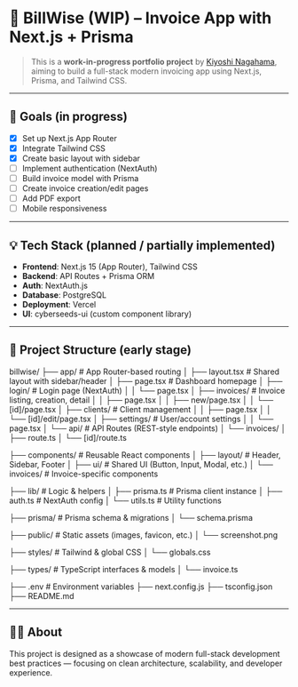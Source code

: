 # 🚧 BillWise (WIP) – Invoice App with Next.js + Prisma

> This is a **work-in-progress portfolio project** by [Kiyoshi Nagahama](https://www.linkedin.com/in/kiyoshi-nagahama/), aiming to build a full-stack modern invoicing app using Next.js, Prisma, and Tailwind CSS.

---

## 🔧 Goals (in progress)

- [x] Set up Next.js App Router
- [x] Integrate Tailwind CSS
- [x] Create basic layout with sidebar
- [ ] Implement authentication (NextAuth)
- [ ] Build invoice model with Prisma
- [ ] Create invoice creation/edit pages
- [ ] Add PDF export
- [ ] Mobile responsiveness

---

## 💡 Tech Stack (planned / partially implemented)

- **Frontend**: Next.js 15 (App Router), Tailwind CSS
- **Backend**: API Routes + Prisma ORM
- **Auth**: NextAuth.js
- **Database**: PostgreSQL
- **Deployment**: Vercel
- **UI**: cyberseeds-ui (custom component library)

---

## 🧪 Project Structure (early stage)

billwise/
├── app/ # App Router-based routing
│ ├── layout.tsx # Shared layout with sidebar/header
│ ├── page.tsx # Dashboard homepage
│ ├── login/ # Login page (NextAuth)
│ │ └── page.tsx
│ ├── invoices/ # Invoice listing, creation, detail
│ │ ├── page.tsx
│ │ ├── new/page.tsx
│ │ └── [id]/page.tsx
│ ├── clients/ # Client management
│ │ ├── page.tsx
│ │ └── [id]/edit/page.tsx
│ ├── settings/ # User/account settings
│ │ └── page.tsx
│ └── api/ # API Routes (REST-style endpoints)
│ └── invoices/
│ ├── route.ts
│ └── [id]/route.ts

├── components/ # Reusable React components
│ ├── layout/ # Header, Sidebar, Footer
│ ├── ui/ # Shared UI (Button, Input, Modal, etc.)
│ └── invoices/ # Invoice-specific components

├── lib/ # Logic & helpers
│ ├── prisma.ts # Prisma client instance
│ ├── auth.ts # NextAuth config
│ └── utils.ts # Utility functions

├── prisma/ # Prisma schema & migrations
│ └── schema.prisma

├── public/ # Static assets (images, favicon, etc.)
│ └── screenshot.png

├── styles/ # Tailwind & global CSS
│ └── globals.css

├── types/ # TypeScript interfaces & models
│ └── invoice.ts

├── .env # Environment variables
├── next.config.js
├── tsconfig.json
├── README.md

---

## 👨‍💻 About

This project is designed as a showcase of modern full-stack development best practices — focusing on clean architecture, scalability, and developer experience.
